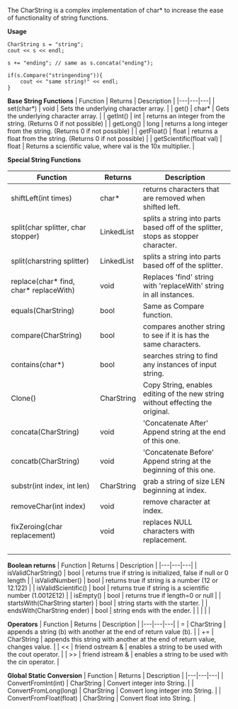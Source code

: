The CharString is a complex implementation of char* to increase the ease of functionality of string functions.

**Usage**
    
    CharString s = "string";
    cout << s << endl;
    
    s += "ending"; // same as s.concata("ending");
    
    if(s.Compare("stringending")){
        cout << "same string!" << endl;
    }
    

**Base String Functions**
| Function | Returns | Description |
|---|---|---|
| set(char*) | void | Sets the underlying character array. |
| get() | char* | Gets the underlying character array. |
| getInt() | int | returns an integer from the string. (Returns 0 if not possible) |
| getLong() | long | returns a long integer from the string. (Returns 0 if not possible) |
| getFloat() | float | returns a float from the string. (Returns 0 if not possible) |
| getScientific(float val) | float | Returns a scientific value, where val is the 10x multiplier. |

**Special String Functions**

| Function | Returns | Description |
|---|---|---|
| shiftLeft(int times) | char* | returns characters that are removed when shifted left. |
| split(char splitter, char stopper) | LinkedList<CharString>  | splits a string into parts based off of the splitter, stops as stopper character. |
| split(charstring splitter) | LinkedList<CharString>  | splits a string into parts based off of the splitter. |
| replace(char* find, char* replaceWith) | void | Replaces 'find' string with 'replaceWith' string in all instances. |
| equals(CharString) | bool | Same as Compare function. |
| compare(CharString) | bool | compares another string to see if it is has the same characters. |
| contains(char*) | bool | searches string to find any instances of input string. |
| Clone() | CharString | Copy String, enables editing of the new string without effecting the original. |
| concata(CharString) | void | 'Concatenate After' Append string at the end of this one. |
| concatb(CharString) | void | 'Concatenate Before' Append string at the beginning of this one. |
| substr(int index, int len) | CharString | grab a string of size LEN beginning at index. |
| removeChar(int index) | void | remove character at index. |
| fixZeroing(char replacement) | void | replaces NULL characters with replacement. |
|  |  |  |
|  |  |  |
|  |  |  |


**Boolean returns**
| Function | Returns | Description |
|---|---|---|
| isValidCharString() | bool | returns true if string is initialized, false if null or 0 length |
| isValidNumber() | bool  | returns true if string is a number (12 or 12.122) |
| isValidScientific() | bool | returns true if string is a scientific number (1.0012E12)  |
| isEmpty() | bool | returns true if length=0 or null |
| startsWith(CharString starter) | bool | string starts with the starter. |
| endsWith(CharString ender) | bool | string ends with the ender. |
|  |  |  |

**Operators**
| Function | Returns | Description |
|---|---|---|
| = | CharString | appends a string (b) with another at the end of return value (b). |
| += | CharString | appends this string with another at the end of return value, changes value. |
| << | friend ostream & | enables a string to be used with the cout operator. |
| >> | friend istream & | enables a string to be used with the cin operator. |

**Global Static Conversion**
| Function | Returns | Description |
|---|---|---|
| ConvertFromInt(int) | CharString | Convert integer into String. |
| ConvertFromLong(long) | CharString | Convert long integer into String. |
| ConvertFromFloat(float) | CharString | Convert float into String. |


